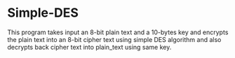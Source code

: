 # Simple-DES
This program takes input an 8-bit plain text and a 10-bytes key and encrypts the plain text into an 8-bit cipher text using simple DES algorithm and also decrypts back cipher text into plain_text using same key. 
